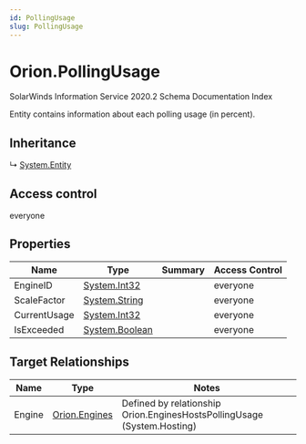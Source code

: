 ```yaml
---
id: PollingUsage
slug: PollingUsage
---
```


# Orion.PollingUsage

SolarWinds Information Service 2020.2 Schema Documentation Index

Entity contains information about each polling usage (in percent).

## Inheritance

↳ [System.Entity](./../System/Entity)

## Access control

everyone

## Properties

| Name | Type | Summary | Access Control |
| ------ | ------ | ------ | ------ |
| EngineID | [System.Int32](https://docs.microsoft.com/en-us/dotnet/api/system.int32) |  | everyone |
| ScaleFactor | [System.String](https://docs.microsoft.com/en-us/dotnet/api/system.string) |  | everyone |
| CurrentUsage | [System.Int32](https://docs.microsoft.com/en-us/dotnet/api/system.int32) |  | everyone |
| IsExceeded | [System.Boolean](https://docs.microsoft.com/en-us/dotnet/api/system.boolean) |  | everyone |

## Target Relationships

| Name | Type | Notes |
| ------ | ------ | ------ |
| Engine | [Orion.Engines](./../Orion/Engines) | Defined by relationship Orion.EnginesHostsPollingUsage (System.Hosting) |

